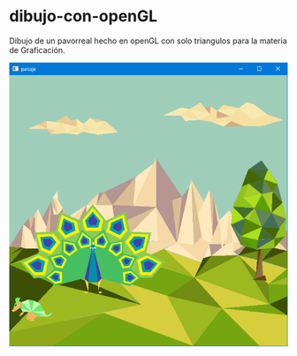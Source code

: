 # dibujo-con-openGL
Dibujo de un pavorreal hecho en openGL con solo triangulos para la materia de Graficación. 

![captura](https://github.com/louisLunahz/dibujo-con-opeGL/blob/main/captura.png?raw=true)
